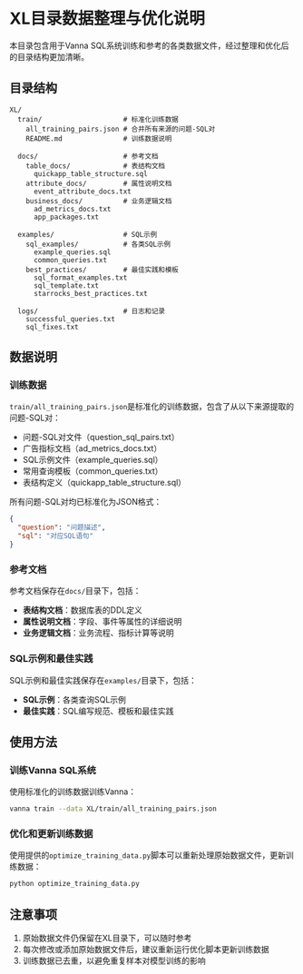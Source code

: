 # XL目录数据整理与优化说明

本目录包含用于Vanna SQL系统训练和参考的各类数据文件，经过整理和优化后的目录结构更加清晰。

## 目录结构

```
XL/
  train/                    # 标准化训练数据
    all_training_pairs.json # 合并所有来源的问题-SQL对
    README.md               # 训练数据说明
  
  docs/                     # 参考文档
    table_docs/             # 表结构文档
      quickapp_table_structure.sql
    attribute_docs/         # 属性说明文档
      event_attribute_docs.txt
    business_docs/          # 业务逻辑文档
      ad_metrics_docs.txt
      app_packages.txt
  
  examples/                 # SQL示例
    sql_examples/           # 各类SQL示例
      example_queries.sql
      common_queries.txt
    best_practices/         # 最佳实践和模板
      sql_format_examples.txt
      sql_template.txt
      starrocks_best_practices.txt
  
  logs/                     # 日志和记录
    successful_queries.txt
    sql_fixes.txt
```

## 数据说明

### 训练数据

`train/all_training_pairs.json`是标准化的训练数据，包含了从以下来源提取的问题-SQL对：

- 问题-SQL对文件（question_sql_pairs.txt）
- 广告指标文档（ad_metrics_docs.txt）
- SQL示例文件（example_queries.sql）
- 常用查询模板（common_queries.txt）
- 表结构定义（quickapp_table_structure.sql）

所有问题-SQL对均已标准化为JSON格式：

```json
{
  "question": "问题描述",
  "sql": "对应SQL语句"
}
```

### 参考文档

参考文档保存在`docs/`目录下，包括：

- **表结构文档**：数据库表的DDL定义
- **属性说明文档**：字段、事件等属性的详细说明
- **业务逻辑文档**：业务流程、指标计算等说明

### SQL示例和最佳实践

SQL示例和最佳实践保存在`examples/`目录下，包括：

- **SQL示例**：各类查询SQL示例
- **最佳实践**：SQL编写规范、模板和最佳实践

## 使用方法

### 训练Vanna SQL系统

使用标准化的训练数据训练Vanna：

```bash
vanna train --data XL/train/all_training_pairs.json
```

### 优化和更新训练数据

使用提供的`optimize_training_data.py`脚本可以重新处理原始数据文件，更新训练数据：

```bash
python optimize_training_data.py
```

## 注意事项

1. 原始数据文件仍保留在XL目录下，可以随时参考
2. 每次修改或添加原始数据文件后，建议重新运行优化脚本更新训练数据
3. 训练数据已去重，以避免重复样本对模型训练的影响 